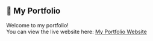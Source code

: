 ## 🚀 My Portfolio

Welcome to my portfolio!  
You can view the live website here: [My Portfolio Website](https://Vanshika0312.github.io/Portfolio/)
